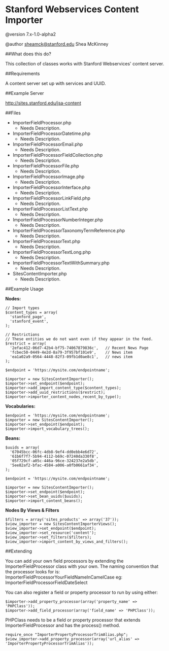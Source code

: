 # Stanford Webservices Content Importer

@version 7.x-1.0-alpha2

@author <sheamck@stanford.edu> Shea McKinney

##What does this do?

This collection of classes works with Stanford Webservices' content server.

##Requirements

A content server set up with services and UUID.

##Example Server

http://sites.stanford.edu/jsa-content

##Files

* ImporterFieldProcessor.php
	* Needs Description.
* ImporterFieldProcessorDatetime.php
	* Needs Description.
* ImporterFieldProcessorEmail.php
	* Needs Description.
* ImporterFieldProcessorFieldCollection.php
	* Needs Description.
* ImporterFieldProcessorFile.php
	* Needs Description.
* ImporterFieldProcessorImage.php
	* Needs Description.
* ImporterFieldProcessorInterface.php
	* Needs Description.
* ImporterFieldProcessorLinkField.php
	* Needs Description.
* ImporterFieldProcessorListText.php
	* Needs Description.
* ImporterFieldProcessorNumberInteger.php
	* Needs Description.
* ImporterFieldProcessorTaxonomyTermReference.php
	* Needs Description.
* ImporterFieldProcessorText.php
	* Needs Description.
* ImporterFieldProcessorTextLong.php
	* Needs Description.
* ImporterFieldProcessorTextWithSummary.php
	* Needs Description.
* SitesContentImporter.php
	* Needs Description.


##Example Usage

**Nodes:**

    // Import types
    $content_types = array(
      'stanford_page',
      'stanford_event',
    );

    // Restrictions
    // These entities we do not want even if they appear in the feed.
    $restrict = array(
      '2efac412-06d7-42b4-bf75-74067879836c',   // Recent News Page
      'fcbec50-0449-4e2d-8a79-3f957bf101e9',    // News item
      'ea1a02a9-0564-4448-82f3-09fb1d0ae8c1',   // news item
    );

    $endpoint = 'https://mysite.com/endpointname';

    $importer = new SitesContentImporter();
    $importer->set_endpoint($endpoint);
    $importer->add_import_content_type($content_types);
    $importer->add_uuid_restrictions($restrict);
    $importer->importer_content_nodes_recent_by_type();

**Vocabularies:**

    $endpoint = 'https://mysite.com/endpointname';
    $importer = new SitesContentImporter();
    $importer->set_endpoint($endpoint);
    $importer->import_vocabulary_trees();

**Beans:**

    $uuids = array(
      '67045bcc-06fc-4db8-9ef4-dd0ebb4e6d72',
      '61b6f7f7-5b94-4112-b69c-07240da330f8',
      '05f729cf-a05c-446a-96ce-324237e2a5db',
      '5ee82af2-bfac-4584-a006-a0fb0661af34',
    );

    $endpoint = 'https://mysite.com/endpointname';

    $importer = new SitesContentImporter();
    $importer->set_endpoint($endpoint);
    $importer->set_bean_uuids($uuids);
    $importer->import_content_beans();

**Nodes By Views & Filters**

    $filters = array('sites_products' => array('37'));
    $view_importer = new SitesContentImporterViews();
    $view_importer->set_endpoint($endpoint);
    $view_importer->set_resource('content');
    $view_importer->set_filters($filters);
    $view_importer->import_content_by_views_and_filters();


##Extending

You can add your own field processors by extending the ImporterFieldProcessor
class with your own. The naming convention that the processor looks for is:
ImporterFieldProcessorYourFieldNameInCamelCase
eg:
ImporterFieldProcessorFieldDateSelect


You can also register a field or property processor to run by using either:

    $importer->add_property_processor(array('property_name' => 'PHPClass'));
    $importer->add_field_processor(array('field_name' => 'PHPClass'));

PHPClass needs to be a field or property processor that extends ImporterFieldProcessor and has the process() method.

    require_once "ImporterPropertyProcessorTrimAlias.php";
    $view_importer->add_property_processor(array('url_alias' => 'ImporterPropertyProcessorTrimAlias'));


